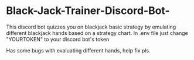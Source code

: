 # Black-Jack-Trainer-Discord-Bot-
This discord bot quizzes you on blackjack basic strategy by emulating different blackjack hands based on a strategy chart.
In .env file just change "YOURTOKEN" to your discord bot's token


Has some bugs with evaluating different hands, help fix pls.
